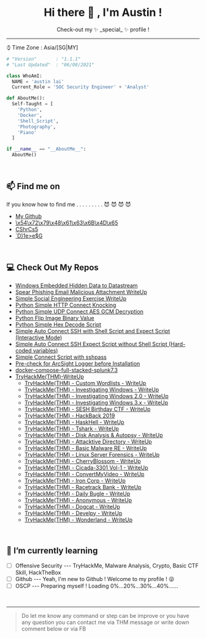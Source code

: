 <h1 align = "center"> Hi there 👋 , I'm Austin ! </h1>

<!-- Description -->

<div align="center">
  Check-out my ✨ _special_ ✨ profile ! <br />
</div>

<!-- /Description -->

---

⌚︎ Time Zone   : Asia/\[SG\|MY\]

```python
# "Version"       : "1.1.1" 
# "Last Updated"  : "06/08/2021"

class WhoAmI:
  NAME = 'austin lai'
  Current_Role = 'SOC Security Engineer' + 'Analyst'

def AboutMe():
  Self-Taught = [
    'Python',
    'Docker',
    'Shell_Script',
    'Photography',
    'Piano'
  ]

if __name__ == "__AboutMe__":
  AboutMe()

```

<br />

## 📫 Find me on

If you know how to find me . . . . . . . . . 😈 😈 😈 😈

- [My Github](https://github.com/austin-lai)
- [\x54\x72\x79\x48\x61\x63\x6B\x4D\x65](https%3A%2F%2Ftryhackme.com%2Fp%2Faustin.lai)
  <!-- 58 | 64 -->
- [CShrCs5](YXVzdGluLmxhaS5jcmF6eUBnbWFpbC5jb20K)
  <!-- 91 | Crockford -->
- [`D)1e>e$G](D1T78W3K78QJYXVQEWQ6CRB3CNH6YVVB5SHPYV9FC5TQ6X39DRQ6RRB95SHQ4RBTF54G)

<br />

## 💻 Check Out My Repos

- [Windows Embedded Hidden Data to Datastream](https://github.com/austin-lai/Windows-Embedded-Hidden-Data-to-Datastream)
- [Spear Phishing Email Malicious Attachment WriteUp](https://github.com/austin-lai/Spear-Phishing-Email-Malicious-Attachment-WriteUp)
- [Simple Social Engineering Exercise WriteUp](https://github.com/austin-lai/Simple-Social-Engineering-Exercise-WriteUp)
- [Python Simple HTTP Connect Knocking](https://github.com/austin-lai/Python-Simple-HTTP-Connect-Knocking)
- [Python Simple UDP Connect AES GCM Decryption](https://github.com/austin-lai/Python-Simple-UDP-Connect-AES-GCM-Decryption)
- [Python Flip Image Binary Value](https://github.com/austin-lai/Python-Flip-Image-Binary-Value)
- [Python Simple Hex Decode Script](https://github.com/austin-lai/Python-Simple-Hex-Decode-Script)
- [Simple Auto Connect SSH with Shell Script and Expect Script (Interactive Mode)](https://github.com/austin-lai/Simple-Auto-Connect-SSH-with-Shell-Script-and-Expect-Script-Interactive-Mode)
- [Simple Auto Connect SSH Expect Script without Shell Script (Hard-coded variables)](https://github.com/austin-lai/Simple-Auto-Connect-SSH-Expect-Script-without-Shell-Script-Hard-coded-variables)
- [Simple Connect Script with sshpass](https://github.com/austin-lai/Simple-Connect-Script-with-sshpass)
- [Pre-check for ArcSight Logger before Installation](https://github.com/austin-lai/Pre-check-for-ArcSight-Logger-before-Installation)
- [docker-compose-full-stacked-splunk7.3](https://github.com/austin-lai/docker-compose-full-stacked-splunk7.3)
- [TryHackMe(THM)-WriteUp](https://github.com/austin-lai/TryHackMe-WriteUp)
  - [TryHackMe(THM) - Custom Wordlists - WriteUp](https://github.com/austin-lai/TryHackMe-WriteUp/blob/master/TryHackMe(THM)-Custom%20Wordlists)
  - [TryHackMe(THM) - Investigating Windows - WriteUp](https://github.com/austin-lai/TryHackMe-WriteUp/tree/master/TryHackMe(THM)-Investigating%20Windows)
  - [TryHackMe(THM) - Investigating Windows 2.0 - WriteUp](https://github.com/austin-lai/TryHackMe-WriteUp/blob/master/TryHackMe(THM)-Investigating%20Windows%202.0)
  - [TryHackMe(THM) - Investigating Windows 3.x - WriteUp](https://github.com/austin-lai/TryHackMe-WriteUp/blob/master/TryHackMe(THM)-Investigating%20Windows%203.x)
  - [TryHackMe(THM) - SESH Birthday CTF - WriteUp](https://github.com/austin-lai/TryHackMe-WriteUp/tree/master/TryHackMe(THM)-SESH%20Birthday%20CTF)
  - [TryHackMe(THM) - HackBack 2019](https://github.com/austin-lai/TryHackMe-WriteUp/tree/master/TryHackMe(THM)-HackBack%202019)
  - [TryHackMe(THM) - HaskHell - WriteUp](https://github.com/austin-lai/TryHackMe-WriteUp/tree/master/TryHackMe(THM)-HaskHell)
  - [TryHackMe(THM) - Tshark - WriteUp](https://github.com/austin-lai/TryHackMe-WriteUp/tree/master/TryHackMe(THM)-Tshark)
  - [TryHackMe(THM) - Disk Analysis & Autopsy - WriteUp](https://github.com/austin-lai/TryHackMe-WriteUp/tree/master/TryHackMe(THM)-Disk%20Analysis%20%26%20Autopsy)
  - [TryHackMe(THM) - Attacktive Directory - WriteUp](https://github.com/austin-lai/TryHackMe-WriteUp/tree/master/TryHackMe(THM)-Attacktive%20Directory)
  - [TryHackMe(THM) - Basic Malware RE - WriteUp](https://github.com/austin-lai/TryHackMe-WriteUp/tree/master/TryHackMe(THM)-Basic%20Malware%20RE)
  - [TryHackMe(THM) - Linux Server Forensics - WriteUp](https://github.com/austin-lai/TryHackMe-WriteUp/tree/master/TryHackMe(THM)-Linux%20Server%20Forensics)
  - [TryHackMe(THM) - CherryBlossom - WriteUp](https://github.com/austin-lai/TryHackMe-WriteUp/tree/master/TryHackMe(THM)-CherryBlossom)
  - [TryHackMe(THM) - Cicada-3301 Vol-1 - WriteUp](https://github.com/austin-lai/TryHackMe-WriteUp/tree/master/TryHackMe(THM)-Cicada-3301%20Vol-1)
  - [TryHackMe(THM) - ConvertMyVideo - WriteUp](https://github.com/austin-lai/TryHackMe-WriteUp/tree/master/TryHackMe(THM)-ConvertMyVideo)
  - [TryHackMe(THM) - Iron Corp - WriteUp](https://github.com/austin-lai/TryHackMe-WriteUp/tree/master/TryHackMe(THM)-Iron%20Corp)
  - [TryHackMe(THM) - Racetrack Bank - WriteUp](https://github.com/austin-lai/TryHackMe-WriteUp/tree/master/TryHackMe(THM)-Racetrack%20Bank)
  - [TryHackMe(THM) - Daily Bugle - WriteUp](https://github.com/austin-lai/TryHackMe-WriteUp/tree/master/TryHackMe(THM)-Daily%20Bugle)
  - [TryHackMe(THM) - Anonymous - WriteUp](https://github.com/austin-lai/TryHackMe-WriteUp/tree/master/TryHackMe(THM)-Anonymous)
  - [TryHackMe(THM) - Dogcat - WriteUp](https://github.com/austin-lai/TryHackMe-WriteUp/tree/master/TryHackMe(THM)Dogcat)
  - [TryHackMe(THM) - Develpy - WriteUp](https://github.com/austin-lai/TryHackMe-WriteUp/tree/master/TryhackMe(THM)-Develpy)
  - [TryHackMe(THM) - Wonderland - WriteUp](https://github.com/austin-lai/TryHackMe-WriteUp/tree/master/TryHackMe(THM)-Wonderland)


<br />

## 🌱 I’m currently learning

- [ ] Offensive Security --- TryHackMe, Malware Analysis, Crypto, Basic CTF Skill, HackTheBox
- [ ] Github --- Yeah, I'm new to Github ! Welcome to my profile ! 😜 
- [ ] OSCP --- Preparing myself ! Loading 0%...20%...30%...40%......

<br />

---

> Do let me know any command or step can be improve or you have any question you can contact me via THM message or write down comment below or via FB

